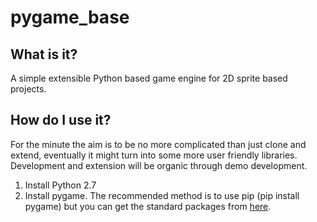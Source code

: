 # pygame_base
## What is it?
A simple extensible Python based game engine for 2D sprite based projects.

## How do I use it?
For the minute the aim is to be no more complicated than just clone and extend, eventually it might turn into some more user friendly libraries. Development and extension will be organic through demo development.

1. Install Python 2.7
2. Install pygame. The recommended method is to use pip (pip install pygame) but you can get the standard packages from [here](https://bitbucket.org/pygame/pygame/overview).
